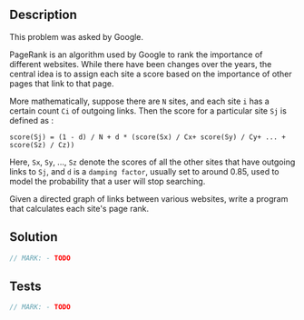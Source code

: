 ## Description

This problem was asked by Google.

PageRank is an algorithm used by Google to rank the importance of different websites. While there have been changes over the years, the central idea is to assign each site a score based on the importance of other pages that link to that page.

More mathematically, suppose there are `N` sites, and each site `i` has a certain count `Ci` of outgoing links. Then the score for a particular site `Sj` is defined as :

`score(Sj) = (1 - d) / N + d * (score(Sx) / Cx+ score(Sy) / Cy+ ... + score(Sz) / Cz))`

Here, `Sx`, `Sy`, ..., `Sz` denote the scores of all the other sites that have outgoing links to `Sj`, and `d` is a `damping factor`, usually set to around 0.85, used to model the probability that a user will stop searching.

Given a directed graph of links between various websites, write a program that calculates each site's page rank.

## Solution

```swift
// MARK: - TODO
```

## Tests

```swift
// MARK: - TODO
```